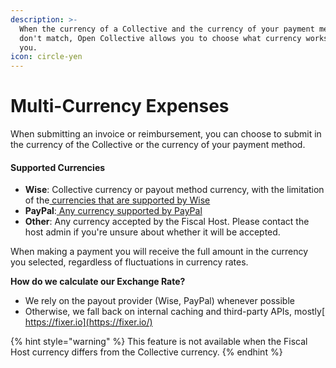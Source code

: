 ```yaml
---
description: >-
  When the currency of a Collective and the currency of your payment method
  don't match, Open Collective allows you to choose what currency works best for
  you.
icon: circle-yen
---
```


# Multi-Currency Expenses

When submitting an invoice or reimbursement, you can choose to submit in the currency of the Collective or the currency of your payment method.&#x20;

#### Supported Currencies

* **Wise**: Collective currency or payout method currency, with the limitation of the[ currencies that are supported by Wise](https://wise.com/help/articles/2897238/which-currencies-can-i-add-keep-and-receive-in-my-wise-account)
* **PayPal**:[ Any currency supported by PayPal](https://developer.paypal.com/docs/reports/reference/paypal-supported-currencies/)
* **Other**: Any currency accepted by the Fiscal Host. Please contact the host admin if you're unsure about whether it will be accepted.

When making a payment you will receive the full amount in the currency you selected, regardless of fluctuations in currency rates.

**How do we calculate our Exchange Rate?**

* We rely on the payout provider (Wise, PayPal) whenever possible
* Otherwise, we fall back on internal caching and third-party APIs, mostly[ https://fixer.io](https://fixer.io/)

{% hint style="warning" %}
This feature is not available when the Fiscal Host currency differs from the Collective currency.
{% endhint %}
